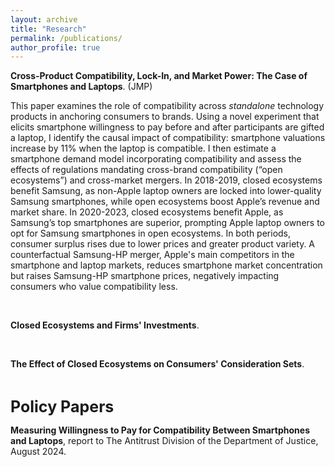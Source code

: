```yaml
---
layout: archive
title: "Research"
permalink: /publications/
author_profile: true
---
```

<p> <strong>Cross-Product Compatibility, Lock-In, and Market Power: The Case of Smartphones and Laptops</strong>. (JMP)</p>

This paper examines the role of compatibility across <i>standalone</i>  technology products in anchoring consumers to brands. Using a novel experiment that elicits smartphone willingness to pay before and after participants are gifted a laptop, I identify the causal impact of compatibility: smartphone valuations increase by 11% when the laptop is compatible. I then estimate a smartphone demand model incorporating compatibility and assess the effects of regulations mandating cross-brand compatibility (&ldquo;open ecosystems&rdquo;) and cross-market mergers. In 2018-2019, closed ecosystems benefit Samsung, as non-Apple laptop owners are locked into lower-quality Samsung smartphones, while open ecosystems boost Apple’s revenue and market share. In 2020-2023, closed ecosystems benefit Apple, as Samsung’s top smartphones are superior, prompting Apple laptop owners to opt for Samsung smartphones in open ecosystems. In both periods, consumer surplus rises due to lower prices and greater product variety. A counterfactual Samsung-HP merger, Apple's main competitors in the smartphone and laptop markets, reduces smartphone market concentration but raises Samsung-HP smartphone prices, negatively impacting consumers who value compatibility less.


  



<br> 

<p> <strong>Closed Ecosystems and Firms' Investments</strong>.</p>
 
<br> 

<p> <strong>The Effect of Closed Ecosystems on Consumers' Consideration Sets</strong>.</p>

<br> 

<span style="font-size: 25px; font-weight: bold;">Policy Papers</span>

<p> <strong> Measuring Willingness to Pay for Compatibility Between Smartphones and Laptops</strong>, report to The Antitrust Division of the Department of Justice, August 2024.</p>

<!--
{% if site.author.googlescholar %}
  <div class="wordwrap">You can also find my articles on <a href="{{site.author.googlescholar}}">my Google Scholar profile</a>.</div>
{% endif %}

{% include base_path %}

{% for post in site.publications reversed %}
  {% include archive-single.html %}
{% endfor %}

-->
